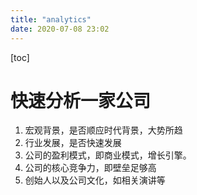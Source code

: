 ```yaml
---
title: "analytics"
date: 2020-07-08 23:02
---
```

[toc]



# 快速分析一家公司

1. 宏观背景，是否顺应时代背景，大势所趋
2. 行业发展，是否快速发展
3. 公司的盈利模式，即商业模式，增长引擎。
4. 公司的核心竞争力，即壁垒足够高
5. 创始人以及公司文化，如相关演讲等